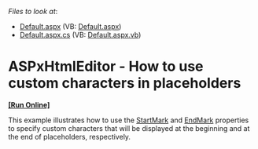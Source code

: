 <!-- default file list -->
*Files to look at*:

* [Default.aspx](./CS/Default.aspx) (VB: [Default.aspx](./VB/Default.aspx))
* [Default.aspx.cs](./CS/Default.aspx.cs) (VB: [Default.aspx.vb](./VB/Default.aspx.vb))
<!-- default file list end -->
# ASPxHtmlEditor - How to use custom characters in placeholders
<!-- run online -->
**[[Run Online]](https://codecentral.devexpress.com/t428161/)**
<!-- run online end -->


This example illustrates how to use the <a href="http://help.devexpress.com/#AspNet/DevExpressWebASPxHtmlEditorHtmlEditorPlaceholdersSettings_StartMarktopic">StartMark</a> and <a href="http://help.devexpress.com/#AspNet/DevExpressWebASPxHtmlEditorHtmlEditorPlaceholdersSettings_EndMarktopic">EndMark</a> properties to specify custom characters that will be displayed at the beginning and at the end of placeholders, respectively.

<br/>


